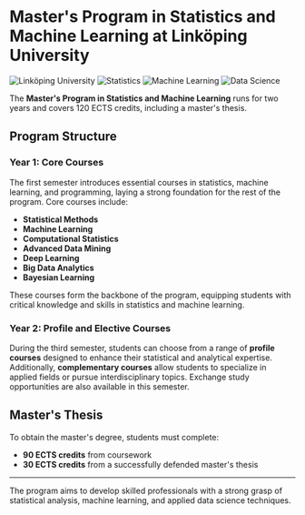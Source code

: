 # Master's Program in Statistics and Machine Learning at Linköping University

![Linköping University](https://img.shields.io/badge/Link%C3%B6ping%20University-%231757A6.svg?style=flat-square)
![Statistics](https://img.shields.io/badge/Statistics-%234CAF50.svg?style=flat-square)
![Machine Learning](https://img.shields.io/badge/Machine%20Learning-%2300CFFF.svg?style=flat-square)
![Data Science](https://img.shields.io/badge/Data%20Science-%23F9A825.svg?style=flat-square)

The **Master's Program in Statistics and Machine Learning** runs for two years and covers 120 ECTS credits, including a master's thesis. 

## Program Structure

### Year 1: Core Courses
The first semester introduces essential courses in statistics, machine learning, and programming, laying a strong foundation for the rest of the program. Core courses include:

- **Statistical Methods**
- **Machine Learning**
- **Computational Statistics**
- **Advanced Data Mining**
- **Deep Learning**
- **Big Data Analytics**
- **Bayesian Learning**

These courses form the backbone of the program, equipping students with critical knowledge and skills in statistics and machine learning.

### Year 2: Profile and Elective Courses
During the third semester, students can choose from a range of **profile courses** designed to enhance their statistical and analytical expertise. Additionally, **complementary courses** allow students to specialize in applied fields or pursue interdisciplinary topics. Exchange study opportunities are also available in this semester.

## Master's Thesis
To obtain the master's degree, students must complete:
- **90 ECTS credits** from coursework
- **30 ECTS credits** from a successfully defended master's thesis

---

The program aims to develop skilled professionals with a strong grasp of statistical analysis, machine learning, and applied data science techniques.

